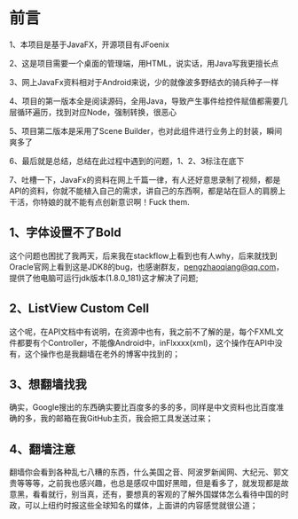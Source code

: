 # 前言
1、本项目是基于JavaFX，开源项目有JFoenix

2、这是项目需要一个桌面的管理端，用HTML，说实话，用Java写我更擅长点

3、网上JavaFx资料相对于Android来说，少的就像波多野结衣的骑兵种子一样

4、项目的第一版本全是阅读源码，全用Java，导致产生事件给控件赋值都需要几层循环遍历，找到对应Node，强制转换，很恶心

5、项目第二版本是采用了Scene Builder，也对此组件进行业务上的封装，瞬间爽多了

6、最后就是总结，总结在此过程中遇到的问题，1、2、3标注在底下

7、吐槽一下，JavaFx的资料在网上千篇一律，有人还好意思录制了视频，都是API的资料，你就不能植入自己的需求，讲自己的东西啊，都是站在巨人的肩膀上干活，你特娘的就不能有点创新意识啊！Fuck them.

## 1、字体设置不了Bold
这个问题也困扰了我两天，后来我在stackflow上看到也有人why，后来就找到Oracle官网上看到这是JDK8的bug，也感谢群友，pengzhaoqiang@qq.com，提供了他电脑可运行jdk版本(1.8.0_181)这才解决了问题;

## 2、ListView Custom Cell
这个呢，在API文档中有说明，在资源中也有，我之前不了解的是，每个FXML文件都要有个Controller，不能像Android中，inFlxxxx(xml)，这个操作在API中没有，这个操作也是我翻墙在老外的博客中找到的；

## 3、想翻墙找我
确实，Google搜出的东西确实要比百度多的多的多，同样是中文资料也比百度准确的多，我的邮箱在我GitHub主页，我会把工具发送过来；

## 4、翻墙注意
翻墙你会看到各种乱七八糟的东西，什么美国之音、阿波罗新闻网、大纪元、郭文贵等等等，之前我也感兴趣，也总是感叹中国好黑暗，但是看多了，就发现都是故意黑，看看就行，别当真，还有，要想真的客观的了解外国媒体怎么看待中国的时政，可以上纽约时报这些全球知名的媒体，上面讲的内容感觉就很公道；

